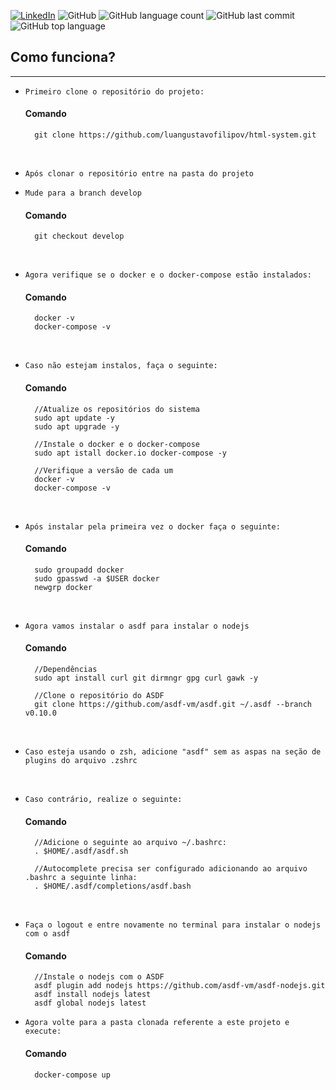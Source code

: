 [![LinkedIn](https://img.shields.io/badge/LinkedIn-0077B5?style=for-the-badge&logo=linkedin&logoColor=white)](https://www.linkedin.com/in/luan-gustavo-altruda-filipov-04360419a/)
![GitHub](https://img.shields.io/github/license/luangustavofilipov/page_login) ![GitHub language count](https://img.shields.io/github/languages/count/luangustavofilipov/page_login) ![GitHub last commit](https://img.shields.io/github/last-commit/luangustavofilipov/page_login) ![GitHub top language](https://img.shields.io/github/languages/top/luangustavofilipov/page_login)
</br>

## Como funciona?

<hr>

* `Primeiro clone o repositório do projeto:`
  #### Comando
        git clone https://github.com/luangustavofilipov/html-system.git
  
<br>

* `Após clonar o repositório entre na pasta do projeto`
* `Mude para a branch develop`

  #### Comando
        git checkout develop

<br>

* `Agora verifique se o docker e o docker-compose estão instalados:`
    #### Comando
        docker -v
        docker-compose -v
    
<br>

* `Caso não estejam instalos, faça o seguinte:`
    #### Comando

        //Atualize os repositórios do sistema
        sudo apt update -y
        sudo apt upgrade -y

        //Instale o docker e o docker-compose
        sudo apt istall docker.io docker-compose -y
        
        //Verifique a versão de cada um
        docker -v
        docker-compose -v
<br>

* `Após instalar pela primeira vez o docker faça o seguinte:`
    #### Comando
        sudo groupadd docker
        sudo gpasswd -a $USER docker
        newgrp docker

<br>

* `Agora vamos instalar o asdf para instalar o nodejs`
    #### Comando
        //Dependências
    	sudo apt install curl git dirmngr gpg curl gawk -y

        //Clone o repositório do ASDF
        git clone https://github.com/asdf-vm/asdf.git ~/.asdf --branch v0.10.0
 
 <br>

 * `Caso esteja usando o zsh, adicione "asdf" sem as aspas na seção de plugins do arquivo .zshrc`
  
<br>

* `Caso contrário, realize o seguinte:`
    #### Comando
        //Adicione o seguinte ao arquivo ~/.bashrc:
        . $HOME/.asdf/asdf.sh

        //Autocomplete precisa ser configurado adicionando ao arquivo .bashrc a seguinte linha:
        . $HOME/.asdf/completions/asdf.bash

<br>

* `Faça o logout e entre novamente no terminal para instalar o nodejs  com o asdf`
    #### Comando
        //Instale o nodejs com o ASDF
        asdf plugin add nodejs https://github.com/asdf-vm/asdf-nodejs.git
        asdf install nodejs latest
        asdf global nodejs latest

* `Agora volte para a pasta clonada referente a este projeto e execute:`
    #### Comando
        docker-compose up